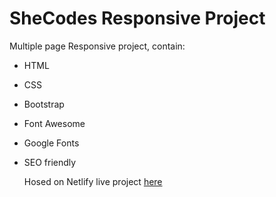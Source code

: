 # SheCodes Responsive Project

Multiple page Responsive project, contain:

* HTML
* CSS
* Bootstrap
* Font Awesome
* Google Fonts
* SEO friendly

  Hosed on Netlify live project [here](https://eat-tasty-meal.netlify.app)
